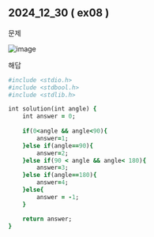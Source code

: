 ## 2024_12_30 ( ex08 )

문제 <br>

![image](https://github.com/user-attachments/assets/643ae536-2b77-48eb-8e92-b9b4bf2990dc) <br>

해답 <br>

```ruby
#include <stdio.h>
#include <stdbool.h>
#include <stdlib.h>

int solution(int angle) {
    int answer = 0;
    
    if(0<angle && angle<90){
        answer=1;
    }else if(angle==90){
        answer=2;
    }else if(90 < angle && angle< 180){
        answer=3;
    }else if(angle==180){
        answer=4;
    }else{
        answer = -1;
    }

    return answer;
}
```
